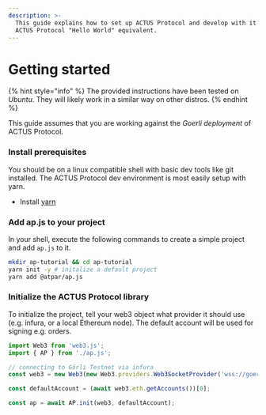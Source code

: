 ```yaml
---
description: >-
  This guide explains how to set up ACTUS Protocol and develop with it. It's the
  ACTUS Protocol "Hello World" equivalent.
---
```


# Getting started

{% hint style="info" %}
The provided instructions have been tested on _Ubuntu_. They will likely work in a similar way on other  distros.
{% endhint %}

This guide assumes that you are working against the _Goerli deployment_ of ACTUS Protocol.

### Install prerequisites

You should be on a linux compatible shell with basic dev tools like git installed. The ACTUS Protocol dev environment is most easily setup with yarn.

* Install [yarn](https://yarnpkg.com/lang/en/docs/install/#debian-stable)

### Add ap.js to your project

In your shell, execute the following commands to create a simple project and add `ap.js` to it.

```bash
mkdir ap-tutorial && cd ap-tutorial
yarn init -y # initalize a default project
yarn add @atpar/ap.js 
```

### Initialize the ACTUS Protocol library

To initialize the project, tell your web3 object what provider it should use \(e.g. infura, or a local Ethereum node\). The default account will be used for signing e.g. orders.

```typescript
import Web3 from 'web3.js'; 
import { AP } from './ap.js';

// connecting to Görli Testnet via infura
const web3 = new Web3(new Web3.providers.Web3SocketProvider('wss://goerli.infura.io/ws/v3/<PROJECT_ID>'));

const defaultAccount = (await web3.eth.getAccounts())[0];

const ap = await AP.init(web3, defaultAccount);
```

